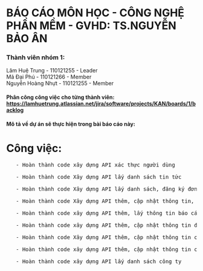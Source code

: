 # BÁO CÁO MÔN HỌC - CÔNG NGHỆ PHẦN MỀM - GVHD: TS.NGUYỄN BẢO ÂN
### Thành viên nhóm 1:
Lâm Huệ Trung - 110121255 - Leader <br>
Mã Đại Phú - 110121266 - Member  <br>
Nguyễn Hoàng Nhựt - 110121255 - Member<br>
#### Phân công công việc cho từng thành viên: https://lamhuetrung.atlassian.net/jira/software/projects/KAN/boards/1/backlog
#### Mô tả về dự án sẽ thực hiện trong bài báo cáo này:
# Công việc: <br>
  <pre>
   - Hoàn thành code xây dựng API xác thực người dùng <br>
   - Hoàn thành code Xây dựng API lấy danh sách tin tức <br>
   - Hoàn thành code Xây dựng API lấy danh sách, đăng ký đơn thực tập <br>
   - Hoàn thành code Xây dựng API thêm, cập nhật thông tin, trạng thái sinh viên <br>
   - Hoàn thành code xây dựng API thêm, lấy thông tin báo cáo sinh viên <br>
   - Hoàn thành code xây dựng API thêm, cập nhật thông tin đợt thực tập, công việc thực tập cho Admin <br> 
   - Hoàn thành code Xây dựng API thêm, cập nhật thông tin công ty<br>
   - Hoàn thành code xây dựng API thêm, cập nhật thông tin cán bộ hướng dẫn <br>
   - Hoàn thành code xây dựng API lấy danh sách công ty
